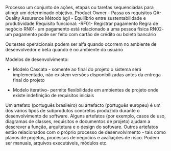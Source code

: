 Processo um conjunto de ações, etapas ou tarefas sequenciadas para atingir um determinado objetivo.
Product Owner - Passa os requisitos
QA- Quality Assurence
Método ágil - Equilíbrio entre sustentabilidade e produtividade
Requisito funcional:
-RF01- Registrar pagamento
Regra de negócio
RN01- um pagamento está relacionado a uma pessoa física
RN02- um pagamento pode ser feito com cartão de crédito ou boleto bancário

Os testes operacionais podem ser alfa quando ocorrem no ambiente de desenvolvedor e beta quando é no ambiente do usuário

Modelos de desenvolvimento:
- Modelo Cascata - somente ao final do projeto o sistema será implementado, não existem versões disponibilizadas antes da entrega final do projeto

- Modelo iterativo- permite flexibilidade em ambientes de projeto onde existe indefinição de requisitos iniciais

Um artefato (português brasileiro) ou artefacto (português europeu) é um dos vários tipos de subprodutos concretos produzido durante o desenvolvimento de software. Alguns artefatos (por exemplo, casos de uso, diagramas de classes, requisitos e documentos de projeto) ajudam a descrever a função, arquitetura e o design do software. Outros artefatos estão relacionados com o próprio processo de desenvolvimento - tais como planos de projetos, processos de negócios e avaliações de risco. Podem ser manuais, arquivos executáveis, módulos etc.